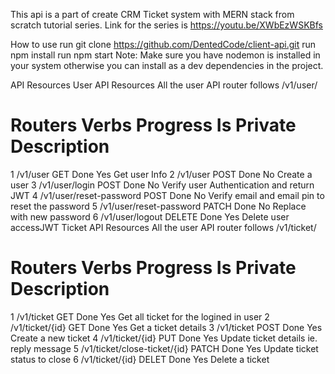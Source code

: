 This api is a part of create CRM Ticket system with MERN stack from scratch tutorial series. Link for the series is https://youtu.be/XWbEzWSKBfs

How to use
run git clone https://github.com/DentedCode/client-api.git
run npm install
run npm start
Note: Make sure you have nodemon is installed in your system otherwise you can install as a dev dependencies in the project.

API Resources
User API Resources
All the user API router follows /v1/user/

# Routers Verbs Progress Is Private Description

1 /v1/user GET Done Yes Get user Info
2 /v1/user POST Done No Create a user
3 /v1/user/login POST Done No Verify user Authentication and return JWT
4 /v1/user/reset-password POST Done No Verify email and email pin to reset the password
5 /v1/user/reset-password PATCH Done No Replace with new password
6 /v1/user/logout DELETE Done Yes Delete user accessJWT
Ticket API Resources
All the user API router follows /v1/ticket/

# Routers Verbs Progress Is Private Description

1 /v1/ticket GET Done Yes Get all ticket for the logined in user
2 /v1/ticket/{id} GET Done Yes Get a ticket details
3 /v1/ticket POST Done Yes Create a new ticket
4 /v1/ticket/{id} PUT Done Yes Update ticket details ie. reply message
5 /v1/ticket/close-ticket/{id} PATCH Done Yes Update ticket status to close
6 /v1/ticket/{id} DELET Done Yes Delete a ticket

